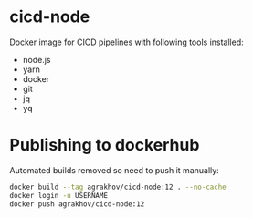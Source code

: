 # cicd-node

Docker image for CICD pipelines with following tools installed:

- node.js
- yarn
- docker
- git
- jq
- yq

# Publishing to dockerhub

Automated builds removed so need to push it manually:

```bash
docker build --tag agrakhov/cicd-node:12 . --no-cache
docker login -u USERNAME
docker push agrakhov/cicd-node:12
```

